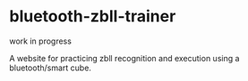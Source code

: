 # bluetooth-zbll-trainer

work in progress

A website for practicing zbll recognition and execution using a bluetooth/smart cube.



